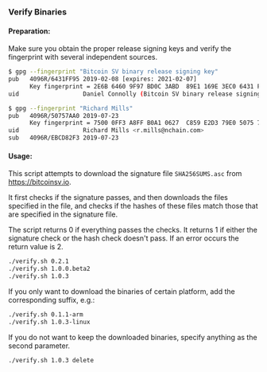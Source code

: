 ### Verify Binaries

#### Preparation:

Make sure you obtain the proper release signing keys and verify the fingerprint with several independent sources.

```sh
$ gpg --fingerprint "Bitcoin SV binary release signing key"
pub   4096R/6431FF95 2019-02-08 [expires: 2021-02-07]
      Key fingerprint = 2E6B 6460 9F97 BD0C 3ABD  89E1 169E 3EC0 6431 FF95
uid                  Daniel Connolly (Bitcoin SV binary release signing key) <d.connolly@nchain.com>

$ gpg --fingerprint "Richard Mills"
pub   4096R/50757AA0 2019-07-23
      Key fingerprint = 7500 0FF3 A8FF B0A1 0627  C859 E2D3 79E0 5075 7AA0
uid                  Richard Mills <r.mills@nchain.com>
sub   4096R/EBCD82F3 2019-07-23
```

#### Usage:

This script attempts to download the signature file `SHA256SUMS.asc` from https://bitcoinsv.io.

It first checks if the signature passes, and then downloads the files specified in the file, and checks if the hashes of these files match those that are specified in the signature file.

The script returns 0 if everything passes the checks. It returns 1 if either the signature check or the hash check doesn't pass. If an error occurs the return value is 2.


```sh
./verify.sh 0.2.1
./verify.sh 1.0.0.beta2
./verify.sh 1.0.3
```

If you only want to download the binaries of certain platform, add the corresponding suffix, e.g.:

```sh
./verify.sh 0.1.1-arm
./verify.sh 1.0.3-linux
```

If you do not want to keep the downloaded binaries, specify anything as the second parameter.

```sh
./verify.sh 1.0.3 delete
```
